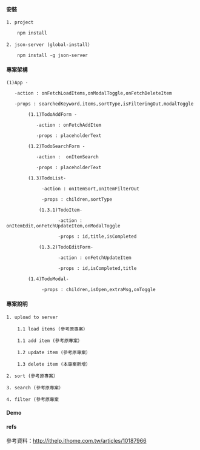 #### 安裝
    
    1. project
    
        npm install
    
    2. json-server (global-install）
    
        npm install -g json-server
    
#### 專案架構

    (1)App -
        
       -action : onFetchLoadItems,onModalToggle,onFetchDeleteItem
        
       -props : searchedKeyword,items,sortType,isFilteringOut,modalToggle
    
            (1.1)TodoAddForm -
                        
               -action : onFetchAddItem
                        
               -props : placeholderText
            
            (1.2)TodoSearchForm -
            
               -action :  onItemSearch
               
               -props : placeholderText
            
            (1.3)TodoList-
            
                 -action : onItemSort,onItemFilterOut
                 
                 -props : children,sortType
                
                (1.3.1)TodoItem-
                
                       -action : onItemEdit,onFetchUpdateItem,onModalToggle
                       
                       -props : id,title,isCompleted
                
                (1.3.2)TodoEditForm-
                
                       -action : onFetchUpdateItem
                       
                       -props : id,isCompleted,title
    
            (1.4)TodoModal-
            
                 -props : children,isOpen,extraMsg,onToggle
                 
 #### 專案說明
 
    1. upload to server
    
        1.1 load items (參考原專案）
        
        1.1 add item (參考原專案）
       
        1.2 update item (參考原專案）
        
        1.3 delete item (本專案新增）
        
    2. sort (參考原專案）
    
    3. search (參考原專案）
    
    4. filter (參考原專案
    
 #### Demo
 
 
 #### refs
 
 參考資料：http://ithelp.ithome.com.tw/articles/10187966
 